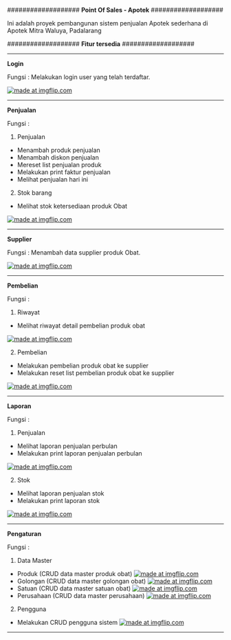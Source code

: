 ###################
<b>Point Of Sales - Apotek</b>
###################

Ini adalah proyek pembangunan sistem penjualan Apotek sederhana di Apotek Mitra Waluya, Padalarang

###################
<b>Fitur tersedia</b>
###################

*******************
<b>Login</b>

Fungsi : Melakukan login user yang telah terdaftar.

<a href="https://imgflip.com/i/48wjjg"><img src="https://i.imgflip.com/48wjjg.jpg" title="made at imgflip.com"/></a>

**************************
<b>Penjualan</b>

Fungsi : 
1. Penjualan 
- Menambah produk penjualan
- Menambah diskon penjualan
- Mereset list penjualan produk
- Melakukan print faktur penjualan
- Melihat penjualan hari ini

2. Stok barang
- Melihat stok ketersediaan produk Obat

<a href="https://imgflip.com/i/48wn6f"><img src="https://i.imgflip.com/48wn6f.jpg" title="made at imgflip.com"/></a>

*******************
<b>Supplier</b>

Fungsi : Menambah data supplier produk Obat.

<a href="https://imgflip.com/i/48wna1"><img src="https://i.imgflip.com/48wna1.jpg" title="made at imgflip.com"/></a>

************
<b>Pembelian</b>

Fungsi :
1. Riwayat
- Melihat riwayat detail pembelian produk obat

<a href="https://imgflip.com/i/48wnd0"><img src="https://i.imgflip.com/48wnd0.jpg" title="made at imgflip.com"/></a>

2. Pembelian
- Melakukan pembelian produk obat ke supplier
- Melakukan reset list pembelian produk obat ke supplier

<a href="https://imgflip.com/i/48wnf4"><img src="https://i.imgflip.com/48wnf4.jpg" title="made at imgflip.com"/></a>

*******
<b>Laporan</b>

Fungsi :
1. Penjualan
- Melihat laporan penjualan perbulan
- Melakukan print laporan penjualan perbulan

<a href="https://imgflip.com/i/48wngt"><img src="https://i.imgflip.com/48wngt.jpg" title="made at imgflip.com"/></a>

2. Stok
- Melihat laporan penjualan stok
- Melakukan print laporan stok

<a href="https://imgflip.com/i/48wnji"><img src="https://i.imgflip.com/48wnji.jpg" title="made at imgflip.com"/></a>

**********
<b>Pengaturan</b>

Fungsi :
1. Data Master
- Produk (CRUD data master produk obat)
<a href="https://imgflip.com/i/48wnlv"><img src="https://i.imgflip.com/48wnlv.jpg" title="made at imgflip.com"/></a>
- Golongan (CRUD data master golongan obat)
<a href="https://imgflip.com/i/48wnnk"><img src="https://i.imgflip.com/48wnnk.jpg" title="made at imgflip.com"/></a>
- Satuan (CRUD data master satuan obat)
<a href="https://imgflip.com/i/48wnog"><img src="https://i.imgflip.com/48wnog.jpg" title="made at imgflip.com"/></a>
- Perusahaan (CRUD data master perusahaan)
<a href="https://imgflip.com/i/48wnpm"><img src="https://i.imgflip.com/48wnpm.jpg" title="made at imgflip.com"/></a>

2. Pengguna
- Melakukan CRUD pengguna sistem
<a href="https://imgflip.com/i/48wnqv"><img src="https://i.imgflip.com/48wnqv.jpg" title="made at imgflip.com"/></a>
**********
